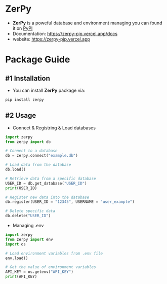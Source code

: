# ZerPy
- **ZerPy** is a poweful database and environment managing you can found it on [PyPI](https://pypi.org/project/zerpy)
- Documentation: https://zerpy-pip.vercel.app/docs
- website: https://zerpy-pip.vercel.app
# Package Guide
## #1 Installation
- You can install **ZerPy** package via:
```bash
pip install zerpy
```
## #2 Usage
- Connect & Registring & Load databases
```python
import zerpy
from zerpy import db

# Connect to a database
db = zerpy.connect("example.db")

# Load data from the database
db.load()

# Retrieve data from a specific database
USER_ID = db.get_database("USER_ID")
print(USER_ID)

# Register new data into the database
db.register(USER_ID = "12345", USERNAME = "user_example")

# Delete specific data
db.delete("USER_ID")
```
- Managing .env
```python
import zerpy
from zerpy import env
import os

# Load environment variables from .env file
env.load()

# Get the value of environment variables
API_KEY = os.getenv("API_KEY")
print(API_KEY)
```
